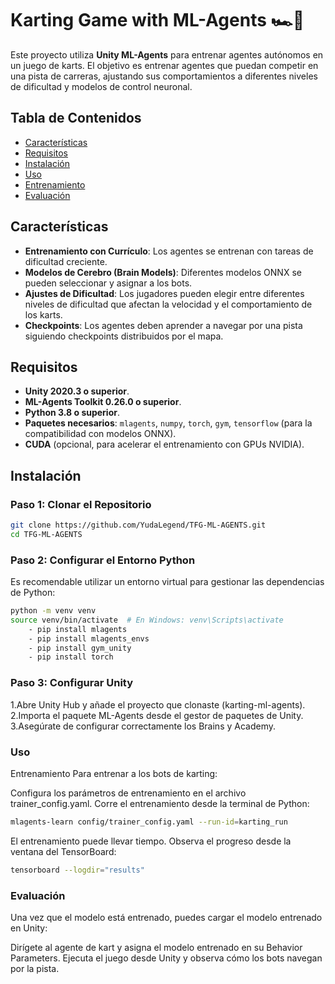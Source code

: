 # Karting Game with ML-Agents 🏎️🤖

Este proyecto utiliza **Unity ML-Agents** para entrenar agentes autónomos en un juego de karts. El objetivo es entrenar agentes que puedan competir en una pista de carreras, ajustando sus comportamientos a diferentes niveles de dificultad y modelos de control neuronal.

## Tabla de Contenidos

- [Características](#características)
- [Requisitos](#requisitos)
- [Instalación](#instalación)
- [Uso](#uso)
- [Entrenamiento](#entrenamiento)
- [Evaluación](#evaluación)

## Características

- **Entrenamiento con Currículo**: Los agentes se entrenan con tareas de dificultad creciente.
- **Modelos de Cerebro (Brain Models)**: Diferentes modelos ONNX se pueden seleccionar y asignar a los bots.
- **Ajustes de Dificultad**: Los jugadores pueden elegir entre diferentes niveles de dificultad que afectan la velocidad y el comportamiento de los karts.
- **Checkpoints**: Los agentes deben aprender a navegar por una pista siguiendo checkpoints distribuidos por el mapa.

## Requisitos

- **Unity 2020.3 o superior**.
- **ML-Agents Toolkit 0.26.0 o superior**.
- **Python 3.8 o superior**.
- **Paquetes necesarios**: `mlagents`, `numpy`, `torch`, `gym`, `tensorflow` (para la compatibilidad con modelos ONNX).
- **CUDA** (opcional, para acelerar el entrenamiento con GPUs NVIDIA).

## Instalación

### Paso 1: Clonar el Repositorio

```bash
git clone https://github.com/YudaLegend/TFG-ML-AGENTS.git
cd TFG-ML-AGENTS
```

### Paso 2: Configurar el Entorno Python
Es recomendable utilizar un entorno virtual para gestionar las dependencias de Python:

```bash
python -m venv venv
source venv/bin/activate  # En Windows: venv\Scripts\activate
	- pip install mlagents
	- pip install mlagents_envs
	- pip install gym_unity
	- pip install torch
```

### Paso 3: Configurar Unity
1.Abre Unity Hub y añade el proyecto que clonaste (karting-ml-agents).
2.Importa el paquete ML-Agents desde el gestor de paquetes de Unity.
3.Asegúrate de configurar correctamente los Brains y Academy.


### Uso
Entrenamiento
Para entrenar a los bots de karting:

Configura los parámetros de entrenamiento en el archivo trainer_config.yaml.
Corre el entrenamiento desde la terminal de Python:
```bash
mlagents-learn config/trainer_config.yaml --run-id=karting_run
```
El entrenamiento puede llevar tiempo. Observa el progreso desde la ventana del TensorBoard:
```bash
tensorboard --logdir="results"
```
### Evaluación
Una vez que el modelo está entrenado, puedes cargar el modelo entrenado en Unity:

Dirígete al agente de kart y asigna el modelo entrenado en su Behavior Parameters.
Ejecuta el juego desde Unity y observa cómo los bots navegan por la pista.

